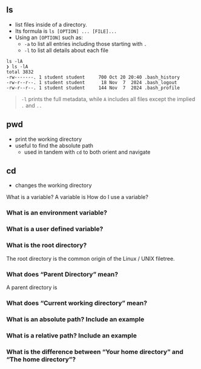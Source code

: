 ## ls
- list files inside of a directory. 
- Its formula is `ls [OPTION] ... [FILE]...`
- Using an `[OPTION]` such as:
  - `-a` to list all entries including those starting with `.`
  - `-l` to list all details about each file

```
ls -lA
❯ ls -lA
total 3832
-rw-------. 1 student student     700 Oct 20 20:40 .bash_history
-rw-r--r--. 1 student student      18 Nov  7  2024 .bash_logout
-rw-r--r--. 1 student student     144 Nov  7  2024 .bash_profile
```
> `-l` prints the full metadata, while `A` includes all files except the implied `.` and `..` 

## pwd
- print the working directory
- useful to find the absolute path
  - used in tandem with `cd` to both orient and navigate
## cd
- changes the working directory

What is a variable?
A variable is 
How do I use a variable?

### What is an environment variable?
### What is a user defined variable?
### What is the root directory?
The root directory is the common origin of the Linux / UNIX filetree.
### What does “Parent Directory” mean?
A parent directory is 
### What does “Current working directory” mean?
### What is an absolute path? Include an example
### What is a relative path? Include an example
### What is the difference between “Your home directory” and “The home directory”?